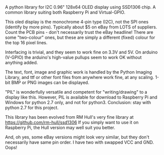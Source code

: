 A python library for I2C 0.96" 128x64 OLED display using SSD1306 chip.
A common library suiting both Raspberry Pi and Virtual-GPIO.

This oled display is the monochrome 4-pin type (I2C), not the SPI ones (identify by more pins).
Typically about $5 on eBay from LOTS of suppliers. Count the PCB pins - don't necessarily trust the eBay headline!
There are some "two-colour" ones, but these are simply a different (fixed) colour for the top 16 pixel lines.

Interfacing is trivial, and they seem to work fine on 3.3V and 5V.
On arduino (V-GPIO) the arduino's high-value pullups seem to work OK without anything added.

The text, font, image and graphic work is handled by the Python Imaging Library,
and ttf or other font files from anywhere work fine, at any scaling. 1-bit BMP or PNG images can be displayed.

"PIL" is wonderfully versatile and competent for "writing/drawing" to a display like this.
However, PIL is available for download to Raspberry Pi and Windows for python 2.7 only, and not for python3.
Conclusion: stay with python 2.7 for this project.

This library has been evolved from RM Hull's very fine library at
https://github.com/rm-hull/ssd1306
If you simply want to use it on Raspberry Pi, the Hull version may well suit you better.


And, oh yes, some eBay versions might look very similar, but they don't necessarily have same pin order.
I have two with swapped VCC and GND. Oops!
